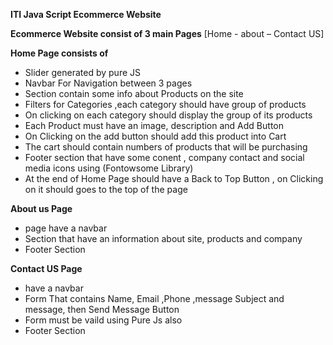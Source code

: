 **ITI Java Script Ecommerce Website**

**Ecommerce Website consist of 3 main Pages**
		[Home - about – Contact US]

**Home Page consists of** 
  - Slider generated by pure JS
  - Navbar For Navigation between 3 pages
  - Section contain some info about Products on the site
  - Filters for Categories ,each category should have group of products
  - On clicking on each category should display the group of its products
  - Each Product must have an image, description and Add Button
  - On Clicking on the add button should add this product into Cart
  - The cart should contain numbers of products that will be purchasing
  - Footer section that have some conent , company contact and social media icons using (Fontowsome Library)
  - At the end of Home Page should have a Back to Top Button , on Clicking on it should goes to the top of the page

**About us Page**
- page have a navbar
- Section that have an information about site, products and company
- Footer Section

**Contact US Page**
-  have a navbar
- Form That contains  Name, Email ,Phone ,message Subject and message, then Send Message Button
- Form must be vaild using Pure Js also
- Footer Section
